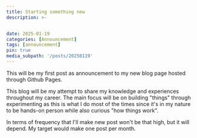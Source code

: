 ```yaml
---
title: Starting something new
description: >-


date: 2025-01-19
categories: [Announcement]
tags: [announcement]
pin: true
media_subpath: '/posts/20250119'
---
```


This will be my first post as announcement to my new blog page hosted through Github Pages.

This blog will be my attempt to share my knowledge and experiences throughout my career.
The main focus will be on building "things" through experimenting as this is what I do
most of the times since it's in my nature to be hands-on person while also curious "how things work".

In terms of frequency that I'll make new post won't be that high, but it will depend.
My target would make one post per month.